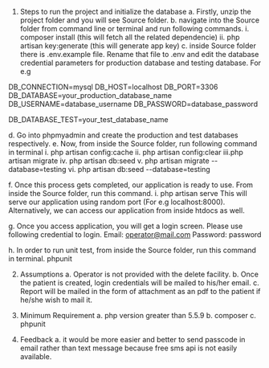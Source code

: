 1. Steps to run the project and initialize the database
a. Firstly, unzip the project folder and you will see Source folder.
b. navigate into the Source folder from command line or terminal and run following commands.
   i.  composer install  (this will fetch all the related dependencie)
   ii. php artisan key:generate (this will generate app key)
c. inside Source folder there is .env.example file. Rename that file to .env and edit the database credential parameters  for production database and testing database. For e.g

DB_CONNECTION=mysql
DB_HOST=localhost
DB_PORT=3306
DB_DATABASE=your_production_database_name
DB_USERNAME=database_username
DB_PASSWORD=database_password

DB_DATABASE_TEST=your_test_database_name

d. Go into phpmyadmin and create the production and test databases respectively. 
e. Now, from inside the Source folder, run following command in terminal
  i.  php artisan config:cache
  ii. php artisan config:clear
  iii.php artisan migrate
  iv. php artisan db:seed
  v.  php artisan migrate --database=testing
  vi. php artisan db:seed --database=testing

f. Once this process gets completed, our application is ready to use. From inside the Source folder, run this command.
   i. php artisan serve
   This will serve our application using random port (For e.g localhost:8000).
   Alternatively, we can access our application from inside htdocs as well.

g. Once you access application, you will get a login screen. Please use following credential to login.
    Email: operator@mail.com
    Password: password

h. In order to run unit test, from inside the Source folder, run this command in terminal.
   phpunit


2. Assumptions
  a. Operator is not provided with the delete facility. 
  b. Once the patient is created, login credentials will be mailed to his/her email.
  c. Report will be mailed in the form of attachment as an pdf to the patient if he/she wish to mail it. 


3. Minimum Requirement
 a. php version greater than 5.5.9
 b. composer
 c. phpunit


4. Feedback
  a. it would be more easier and better to send passcode in email rather than text message because free sms api is not easily available.







